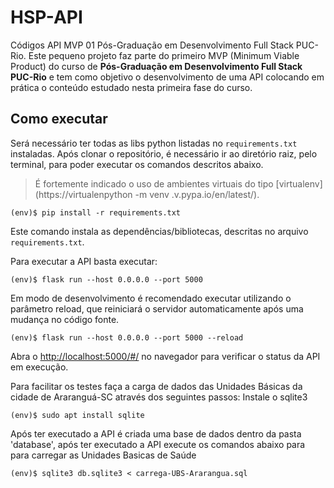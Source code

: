 # HSP-API
Códigos API MVP 01 Pós-Graduação em Desenvolvimento Full Stack PUC-Rio.
Este pequeno projeto faz parte do primeiro MVP (Minimum Viable Product) do curso de **Pós-Graduação em Desenvolvimento Full Stack PUC-Rio** e tem como objetivo o desenvolvimento de uma API colocando em prática o conteúdo estudado nesta primeira fase do curso.

## Como executar 


Será necessário ter todas as libs python listadas no `requirements.txt` instaladas.
Após clonar o repositório, é necessário ir ao diretório raiz, pelo terminal, para poder executar os comandos descritos abaixo.

> É fortemente indicado o uso de ambientes virtuais do tipo [virtualenv](https://virtualenpython -m venv .v.pypa.io/en/latest/).

```
(env)$ pip install -r requirements.txt
```

Este comando instala as dependências/bibliotecas, descritas no arquivo `requirements.txt`.

Para executar a API  basta executar:

```
(env)$ flask run --host 0.0.0.0 --port 5000
```

Em modo de desenvolvimento é recomendado executar utilizando o parâmetro reload, que reiniciará o servidor
automaticamente após uma mudança no código fonte. 

```
(env)$ flask run --host 0.0.0.0 --port 5000 --reload
```
Abra o [http://localhost:5000/#/](http://localhost:5000/#/) no navegador para verificar o status da API em execução.

Para facilitar os testes faça a carga de dados das Unidades Básicas da cidade de Araranguá-SC através dos seguintes passos:
Instale o sqlite3
```
(env)$ sudo apt install sqlite
```
Após ter executado a API é criada uma base de dados dentro da pasta 'database', após ter executado a API 
execute os comandos abaixo para para carregar as Unidades Basicas de Saúde
```
(env)$ sqlite3 db.sqlite3 < carrega-UBS-Ararangua.sql
```



